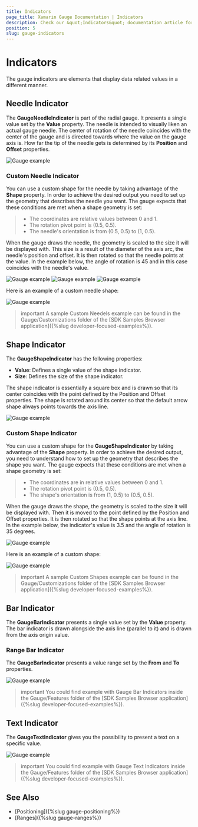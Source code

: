 ```yaml
---
title: Indicators
page_title: Xamarin Gauge Documentation | Indicators
description: Check our &quot;Indicators&quot; documentation article for Telerik Gauge for Xamarin control.
position: 5
slug: gauge-indicators
---
```


# Indicators

The gauge indicators are elements that display data related values in a different manner.

## Needle Indicator

The **GaugeNeedleIndicator** is part of the radial gauge. It presents a single value set by the **Value** property. The needle is intended to visually liken an actual gauge needle. The center of rotation of the needle coincides with the center of the gauge and is directed towards where the value on the gauge axis is. How far the tip of the needle gets is determined by its **Position** and **Offset** properties.

![Gauge example](images/gauge-needle-indicator.png)

### Custom Needle Indicator

You can use a custom shape for the needle by taking advantage of the **Shape** property. In order to achieve the desired output you need to set up the geometry that describes the needle you want. The gauge expects that these conditions are met when a shape geometry is set:

>- The coordinates are relative values between 0 and 1.
>- The rotation pivot point is (0.5, 0.5).
>- The needle's orientation is from (0.5, 0.5) to (1, 0.5).

When the gauge draws the needle, the geometry is scaled to the size it will be displayed with. This size is a result of the diameter of the axis arc, the needle's position and offset. It is then rotated so that the needle points at the value. In the example below, the angle of rotation is 45 and in this case coincides with the needle's value.

![Gauge example](images/gauge-needle-indicator-shape.png)
![Gauge example](images/gauge-needle-indicator-shape-rotated.png)
![Gauge example](images/gauge-needle-indicator-with-grid.png)

Here is an example of a custom needle shape:

<snippet id='gauge-custom-needle-shape'/>

![Gauge example](images/gauge-custom-needle-shape.png)

>important A sample Custom Needels example can be found in the Gauge/Customizations folder of the [SDK Samples Browser application]({%slug developer-focused-examples%}).

## Shape Indicator

The **GaugeShapeIndicator** has the following properties:

* **Value**: Defines a single value of the shape indicator. 
* **Size**: Defines the size of the shape indicator. 

The shape indicator is essentially a square box and is drawn so that its center coincides with the point defined by the Position and Offset properties. The shape is rotated around its center so that the default arrow shape always points towards the axis line. 

![Gauge example](images/gauge-shape-indicator.png)

### Custom Shape Indicator

You can use a custom shape for the **GaugeShapeIndicator** by taking advantage of the **Shape** property. In order to achieve the desired output, you need to understand how to set up the geometry that describes the shape you want. The gauge expects that these conditions are met when a shape geometry is set:

>- The coordinates are in relative values between 0 and 1.
>- The rotation pivot point is (0.5, 0.5).
>- The shape's orientation is from (1, 0.5) to (0.5, 0.5).

When the gauge draws the shape, the geometry is scaled to the size it will be displayed with. Then it is moved to the point defined by the Position and Offset properties. It is then rotated so that the shape points at the axis line. In the example below, the indicator's value is 3.5 and the angle of rotation is 35 degrees.

![Gauge example](images/gauge-shape-indicator-gif.gif)

Here is an example of a custom shape:

<snippet id='gauge-custom-shape'/>

![Gauge example](images/gauge-shape-custom-shape.png)

>important A sample Custom Shapes example can be found in the Gauge/Customizations folder of the [SDK Samples Browser application]({%slug developer-focused-examples%}).

## Bar Indicator

The **GaugeBarIndicator** presents a single value set by the **Value** property. The bar indicator is drawn alongside the axis line (parallel to it) and is drawn from the axis origin value. 

<snippet id='gauge-bar-indicator'/>

### Range Bar Indicator

The **GaugeBarIndicator** presents a value range set by the **From** and **To** properties. 

<snippet id='gauge-range-bar-indicator'/>

![Gauge example](images/gauge-bar-indicator-overview.png)

>important You could find example with Gauge Bar Indicators inside the Gauge/Features folder of the [SDK Samples Browser application]({%slug developer-focused-examples%}).

## Text Indicator

The **GaugeTextIndicator** gives you the possibility to present a text on a specific value. 

<snippet id='gauge-text-indicator'/>

![Gauge example](images/gauge-indicators-text-indicator.png)

>important You could find example with Gauge Text Indicators inside the Gauge/Features folder of the [SDK Samples Browser application]({%slug developer-focused-examples%}).

## See Also

- [Positioning]({%slug gauge-positioning%})
- [Ranges]({%slug gauge-ranges%})
